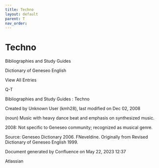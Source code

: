 ```yaml
---
title: Techno
layout: default
parent: T
nav_order:
---
```


# Techno

Bibliographies and Study Guides

Dictionary of Geneseo English

View All Entries

Q-T

Bibliographies and Study Guides : Techno

Created by  Unknown User (kmh28), last modified on Dec 02, 2008

(noun) Music with heavy dance beat and emphasis on synthesized music.

2008: Not specific to Geneseo community; recognized as musical genre.

Source: Geneseo Dictionary 2006. FNeveldine. Originally from Revised Dictionary of Geneseo English 1999.

Document generated by Confluence on May 22, 2023 12:37

Atlassian
